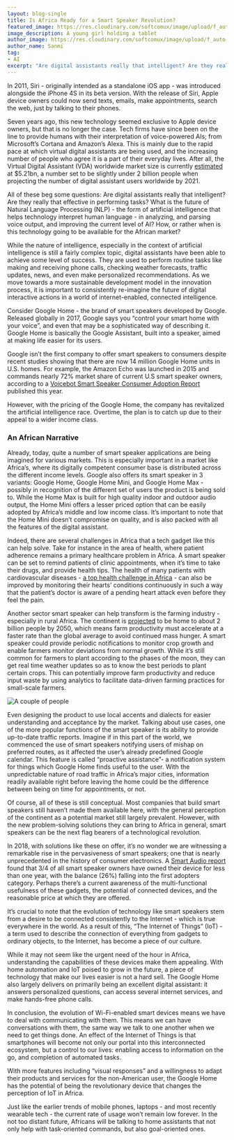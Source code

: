 ```yaml
---
layout: blog-single
title: Is Africa Ready for a Smart Speaker Revolution?
featured_image: https://res.cloudinary.com/softcomux/image/upload/f_auto,q_auto/v1534150637/sfc/blog%20posts/smart-speaker/smart-speaker-header.png
image_description: A young girl holding a tablet
author_image: https://res.cloudinary.com/softcomux/image/upload/f_auto,q_auto/v1533827364/sfc/people/sanmi.jpg
author_name: Sanmi
tag:
- AI
excerpt: "Are digital assistants really that intelligent? Are they really that effective in performing tasks? What is the future of Natural Language Processing (NLP) - the form of artificial intelligence that helps technology interpret human language - in analyzing, and parsing voice output, and improving the current level of AI?"
---
```


In 2011, Siri - originally intended as a standalone iOS app - was introduced alongside the iPhone 4S in its beta version. With the release of Siri, Apple device owners could now send texts, emails, make appointments, search the web, just by talking to their phones.

Seven years ago, this new technology seemed exclusive to Apple device owners, but that is no longer the case. Tech firms have since been on the line to provide humans with their interpretation of voice-powered AIs; from Microsoft’s Cortana and Amazon’s Alexa. This is mainly due to the rapid pace at which virtual digital assistants are being used, and the increasing number of people who agree it is a part of their everyday lives. After all, the Virtual Digital Assistant (VDA) worldwide market size is currently [estimated](https://www.statista.com/statistics/589079/worldwide-virtual-digital-assistants-consumer-market/ "estimated") at $5.21bn, a number set to be slightly under 2 billion people when projecting the number of digital assistant users worldwide by 2021.

All of these beg some questions: Are digital assistants really that intelligent? Are they really that effective in performing tasks? What is the future of Natural Language Processing (NLP) - the form of artificial intelligence that helps technology interpret human language - in analyzing, and parsing voice output, and improving the current level of AI? How, or rather when is this technology going to be available for the African market?

While the nature of intelligence, especially in the context of artificial intelligence is still a fairly complex topic, digital assistants have been able to achieve some level of success. They are used to perform routine tasks like making and receiving phone calls, checking weather forecasts, traffic updates, news, and even make personalized recommendations. As we move towards a more sustainable development model in the innovation process, it is important to consistently re-imagine the future of digital interactive actions in a world of internet-enabled, connected intelligence.

Consider Google Home - the brand of smart speakers developed by Google. Released globally in 2017, Google says you “control your smart home with your voice”, and even that may be a sophisticated way of describing it. Google Home is basically the Google Assistant, built into a speaker, aimed at making life easier for its users.

Google isn’t the first company to offer smart speakers to consumers despite recent studies showing that there are now 14 million Google Home units in U.S. homes. For example, the Amazon Echo was launched in 2015 and commands nearly 72% market share of current U.S smart speaker owners, according to a [Voicebot Smart Speaker Consumer Adoption Report](https://voicebot.ai/2018/03/08/amazon-echo-maintains-large-market-share-lead-u-s-smart-speaker-user-base/ "Voicebot Smart Speaker Consumer Adoption Report") published this year.

However, with the pricing of the Google Home, the company has revitalized the artificial intelligence race. Overtime, the plan is to catch up due to their appeal to a wider income class.

### An African Narrative

Already, today, quite a number of smart speaker applications are being imagined for various markets. This is especially important in a market like Africa’s, where its digitally competent consumer base is distributed across the different income levels. Google also offers its smart speaker in 3 variants: Google Home, Google Home Mini, and Google Home Max - possibly in recognition of the different set of users the product is being sold to. While the Home Max is built for high quality indoor and outdoor audio output, the Home Mini offers a lesser priced option that can be easily adopted by Africa’s middle and low income class. It’s important to note that the Home Mini doesn’t compromise on quality, and is also packed with all the features of the digital assistant.

Indeed, there are several challenges in Africa that a tech gadget like this can help solve. Take for instance in the area of health, where patient adherence remains a primary healthcare problem in Africa. A smart speaker can be set to remind patients of clinic appointments, when it’s time to take their drugs, and provide health tips. The health of many patients with cardiovascular diseases - [a top health challenge in Africa](https://www.theatlantic.com/health/archive/2014/10/africas-top-health-challenge-cardiovascular-disease/381699/ "a top health challenge in Africa") - can also be improved by monitoring their hearts’ conditions continuously in such a way that the patient’s doctor is aware of a pending heart attack even before they feel the pain.

Another sector smart speaker can help transform is the farming industry - especially in rural Africa. The continent is [projected](http://www.fao.org/fileadmin/templates/wsfs/docs/expert_paper/How_to_Feed_the_World_in_2050.pdf "projected") to be home to about 2 billion people by 2050, which means farm productivity must accelerate at a faster rate than the global average to avoid continued mass hunger. A smart speaker could provide periodic notifications to monitor crop growth and enable farmers monitor deviations from normal growth. While it’s still common for farmers to plant according to the phases of the moon, they can get real time weather updates so as to know the best periods to plant certain crops. This can potentially improve farm productivity and reduce input waste by using analytics to facilitate data-driven farming practices for small-scale farmers.

![A couple of people](https://res.cloudinary.com/softcomux/image/upload/f_auto,q_auto/v1534150620/sfc/blog%20posts/smart-speaker/smart-speaker-01.jpg "Love in the Air")

Even designing the product to use local accents and dialects for easier understanding and acceptance by the market. Talking about use cases, one of the more popular functions of the smart speaker is its ability to provide up-to-date traffic reports. Imagine if in this part of the world, we commenced the use of smart speakers notifying users of mishap on preferred routes, as it affected the user’s already predefined Google calendar. This feature is called “proactive assistance”- a notification system for things which Google Home finds useful to the user. With the unpredictable nature of road traffic in Africa’s major cities, information readily available right before leaving the home could be the difference between being on time for appointments, or not.

Of course, all of these is still conceptual. Most companies that build smart speakers still haven’t made them available here, with the general perception of the continent as a potential market still largely prevalent. However, with the new problem-solving solutions they can bring to Africa in general, smart speakers can be the next flag bearers of a technological revolution.

In 2018, with solutions like these on offer, it’s no wonder we are witnessing a remarkable rise in the pervasiveness of smart speakers; one that is nearly unprecedented in the history of consumer electronics. A [Smart Audio report](https://www.nationalpublicmedia.com/smart-audio-report/latest-report/ "Smart Audio report") found that 3/4 of all smart speaker owners have owned their device for less than one year, with the balance (26%) falling into the first adopters category. Perhaps there’s a current awareness of the multi-functional usefulness of these gadgets, the potential of connected devices, and the reasonable price at which they are offered.

It’s crucial to note that the evolution of technology like smart speakers stem from a desire to be connected consistently to the Internet - which is true everywhere in the world. As a result of this, “The Internet of Things” (IoT) - a term used to describe the connection of everything from gadgets to ordinary objects, to the Internet, has become a piece of our culture.

While it may not seem like the urgent need of the hour in Africa, understanding the capabilities of these devices make them appealing. With home automation and IoT poised to grow in the future, a piece of technology that make our lives easier is not a hard sell. The Google Home also largely delivers on primarily being an excellent digital assistant: it answers personalized questions, can access several internet services, and make hands-free phone calls.

In conclusion, the evolution of Wi-Fi-enabled smart devices means we have to deal with communicating with them. This means we can have conversations with them, the same way we talk to one another when we need to get things done. An effect of the Internet of Things is that smartphones will become not only our portal into this interconnected ecosystem, but a control to our lives: enabling access to information on the go, and completion of automated tasks.

With more features including “visual responses” and a willingness to adapt their products and services for the non-American user, the Google Home has the potential of being the revolutionary device that changes the perception of IoT in Africa.

Just like the earlier trends of mobile phones, laptops - and most recently wearable tech - the current rate of usage won’t remain low forever. In the not too distant future, Africans will be talking to home assistants that not only help with task-oriented commands, but also goal-oriented ones.


